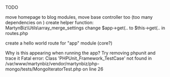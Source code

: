 TODO

move homepage to blog modules, move base controller too (too many dependencies on )
create helper function: MartynBiz\Utils\array_merge_settings
change $app->get(.. to $this->get(.. in routes.php

create a hello world route for "app" module (core?)

Why is this appearing when running the app? Try removing phpunit and trace it
Fatal error: Class 'PHPUnit_Framework_TestCase' not found in /var/www/martynbiz/vendor/martynbiz/php-mongo/tests/MongoIteratorTest.php on line 26
